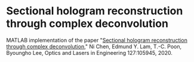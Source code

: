 # Sectional hologram reconstruction through complex deconvolution



MATLAB implementation of the paper "[Sectional hologram reconstruction through complex deconvolution](https://doi.org/10.1016/j.optlaseng.2019.105945)," Ni Chen, Edmund Y. Lam, T.-C. Poon, Byoungho Lee, Optics and Lasers in Engineering 127:105945, 2020. 

